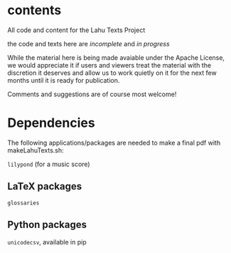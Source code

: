 # contents
All code and content for the Lahu Texts Project

the code and texts here are *incomplete* and *in progress*

While the material here is being made avaiable under the Apache License, we
would appreciate it if users and viewers treat the material with the 
discretion it deserves and allow us to work quietly on it for the next
few months until it is ready for publication.

Comments and suggestions are of course most welcome!

# Dependencies
The following applications/packages are needed to make a final pdf with makeLahuTexts.sh:

`lilypond` (for a music score)
## LaTeX packages
`glossaries`

## Python packages
`unicodecsv`, available in pip